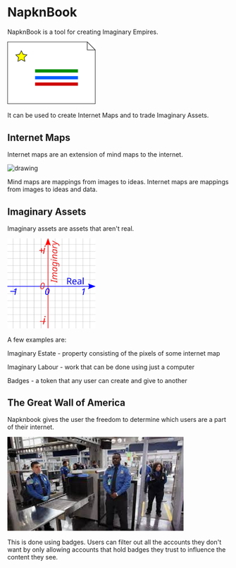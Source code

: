 # NapknBook

NapknBook is a tool for creating Imaginary Empires. 

<img src="public/napknbook_main.svg" alt="drawing" width="200"/>

It can be used to create Internet Maps and to trade Imaginary Assets. 

## Internet Maps 

Internet maps are an extension of mind maps to the internet. 

<img src="public/internetmap.png" alt="drawing" width="300"/>

Mind maps are mappings from images to ideas. Internet maps are mappings from 
images to ideas and data. 

## Imaginary Assets 

Imaginary assets are assets that aren't real. 

<img src="public/complex-plane.svg" alt="drawing" width="200"/>

A few examples are:

Imaginary Estate - property consisting of the pixels of some internet map

Imaginary Labour - work that can be done using just a computer 

Badges - a token that any user can create and give to another 

## The Great Wall of America 

Napknbook gives the user the freedom to determine which users are a part of their internet.

<img src="public/great-wall.jpg" alt="drawing" width="400"/>

This is done using badges. Users can filter out all the accounts they don't want by only 
allowing accounts that hold badges they trust to influence the content they see. 
